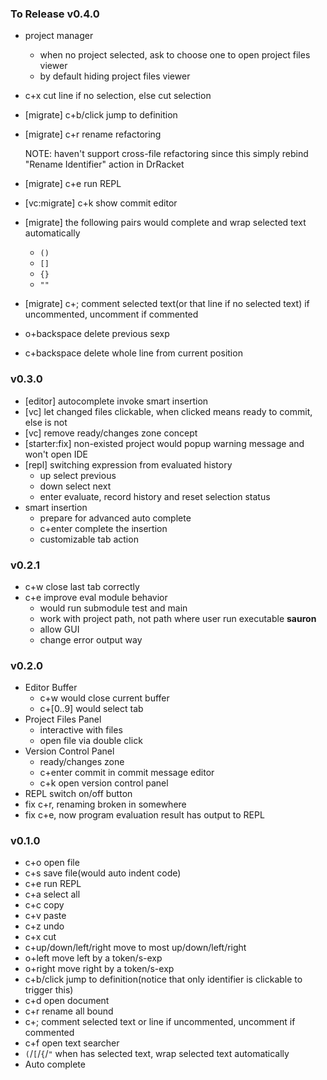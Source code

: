 ### To Release v0.4.0

* project manager
    * when no project selected, ask to choose one to open project files viewer
    * by default hiding project files viewer
* c+x cut line if no selection, else cut selection
* [migrate] c+b/click jump to definition
* [migrate] c+r rename refactoring

    NOTE: haven't support cross-file refactoring since this simply rebind "Rename Identifier" action in DrRacket

* [migrate] c+e run REPL
* [vc:migrate] c+k show commit editor
* [migrate] the following pairs would complete and wrap selected text automatically
    * `()`
    * `[]`
    * `{}`
    * `""`
* [migrate] c+; comment selected text(or that line if no selected text) if uncommented, uncomment if commented
* o+backspace delete previous sexp
* c+backspace delete whole line from current position

### v0.3.0

* [editor] autocomplete invoke smart insertion
* [vc] let changed files clickable, when clicked means ready to commit, else is not
* [vc] remove ready/changes zone concept
* [starter:fix] non-existed project would popup warning message and won't open IDE
* [repl] switching expression from evaluated history
    * up select previous
    * down select next
    * enter evaluate, record history and reset selection status
* smart insertion
    * prepare for advanced auto complete
    * c+enter complete the insertion
    * customizable tab action

### v0.2.1

* c+w close last tab correctly
* c+e improve eval module behavior
    * would run submodule test and main
    * work with project path, not path where user run executable **sauron**
    * allow GUI
    * change error output way

### v0.2.0

* Editor Buffer
    * c+w would close current buffer
    * c+[0..9] would select tab
* Project Files Panel
    * interactive with files
    * open file via double click
* Version Control Panel
    * ready/changes zone
    * c+enter commit in commit message editor
    * c+k open version control panel
* REPL switch on/off button
* fix c+r, renaming broken in somewhere
* fix c+e, now program evaluation result has output to REPL

### v0.1.0

* c+o open file
* c+s save file(would auto indent code)
* c+e run REPL
* c+a select all
* c+c copy
* c+v paste
* c+z undo
* c+x cut
* c+up/down/left/right move to most up/down/left/right
* o+left move left by a token/s-exp
* o+right move right by a token/s-exp
* c+b/click jump to definition(notice that only identifier is clickable to trigger this)
* c+d open document
* c+r rename all bound
* c+; comment selected text or line if uncommented, uncomment if commented
* c+f open text searcher
* `(`/`[`/`{`/`"` when has selected text, wrap selected text automatically
* Auto complete
